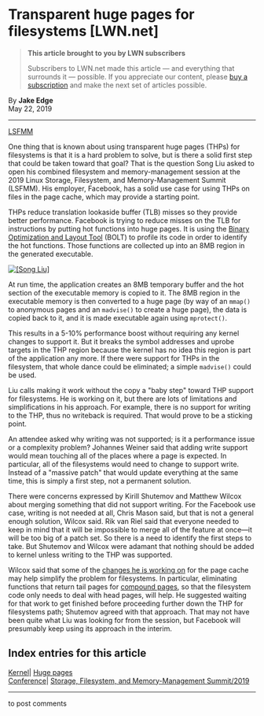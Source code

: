 # Transparent huge pages for filesystems [LWN.net]

> **This article brought to you by LWN subscribers**
> 
> Subscribers to LWN.net made this article — and everything that surrounds it — possible. If you appreciate our content, please [buy a subscription](/Promo/nst-nag3/subscribe) and make the next set of articles possible. 

By **Jake Edge**  
May 22, 2019 

* * *

[LSFMM](/Articles/lsfmm2019/)

One thing that is known about using transparent huge pages (THPs) for filesystems is that it is a hard problem to solve, but is there a solid first step that could be taken toward that goal? That is the question Song Liu asked to open his combined filesystem and memory-management session at the 2019 Linux Storage, Filesystem, and Memory-Management Summit (LSFMM). His employer, Facebook, has a solid use case for using THPs on files in the page cache, which may provide a starting point. 

THPs reduce translation lookaside buffer (TLB) misses so they provide better performance. Facebook is trying to reduce misses on the TLB for instructions by putting hot functions into huge pages. It is using the [Binary Optimization and Layout Tool](https://github.com/facebookincubator/BOLT) (BOLT) to profile its code in order to identify the hot functions. Those functions are collected up into an 8MB region in the generated executable. 

[ ![\[Song Liu\]](https://static.lwn.net/images/2019/lsf-liu-sm.jpg) ](/Articles/789161/)

At run time, the application creates an 8MB temporary buffer and the hot section of the executable memory is copied to it. The 8MB region in the executable memory is then converted to a huge page (by way of an `mmap()` to anonymous pages and an `madvise()` to create a huge page), the data is copied back to it, and it is made executable again using `mprotect()`. 

This results in a 5-10% performance boost without requiring any kernel changes to support it. But it breaks the symbol addresses and uprobe targets in the THP region because the kernel has no idea this region is part of the application any more. If there were support for THPs in the filesystem, that whole dance could be eliminated; a simple `madvise()` could be used. 

Liu calls making it work without the copy a "baby step" toward THP support for filesystems. He is working on it, but there are lots of limitations and simplifications in his approach. For example, there is no support for writing to the THP, thus no writeback is required. That would prove to be a sticking point. 

An attendee asked why writing was not supported; is it a performance issue or a complexity problem? Johannes Weiner said that adding write support would mean touching all of the places where a page is expected. In particular, all of the filesystems would need to change to support write. Instead of a "massive patch" that would update everything at the same time, this is simply a first step, not a permanent solution. 

There were concerns expressed by Kirill Shutemov and Matthew Wilcox about merging something that did not support writing. For the Facebook use case, writing is not needed at all, Chris Mason said, but that is not a general enough solution, Wilcox said. Rik van Riel said that everyone needed to keep in mind that it will be impossible to merge all of the feature at once—it will be too big of a patch set. So there is a need to identify the first steps to take. But Shutemov and Wilcox were adamant that nothing should be added to kernel unless writing to the THP was supported. 

Wilcox said that some of the [changes he is working on](/Articles/787388/) for the page cache may help simplify the problem for filesystems. In particular, eliminating functions that return tail pages for [compound pages](/Articles/619514/), so that the filesystem code only needs to deal with head pages, will help. He suggested waiting for that work to get finished before proceeding further down the THP for filesystems path; Shutemov agreed with that approach. That may not have been quite what Liu was looking for from the session, but Facebook will presumably keep using its approach in the interim. 

  
Index entries for this article  
---  
[Kernel](/Kernel/Index)| [Huge pages](/Kernel/Index#Huge_pages)  
[Conference](/Archives/ConferenceIndex/)| [Storage, Filesystem, and Memory-Management Summit/2019](/Archives/ConferenceIndex/#Storage_Filesystem_and_Memory-Management_Summit-2019)  
  


* * *

to post comments 
